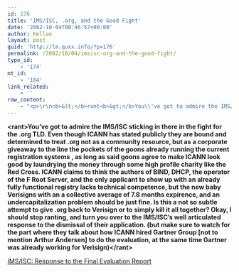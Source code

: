 ```yaml
---
id: 176
title: 'IMS/ISC, .org, and the Good Fight'
date: '2002-10-04T08:46:57+00:00'
author: Kellan
layout: post
guid: 'http://lm.quxx.info/?p=176'
permalink: /2002/10/04/imsisc-org-and-the-good-fight/
typo_id:
    - '174'
mt_id:
    - '184'
link_related:
    - ''
raw_content:
    - "<p>\r\n<b>&lt;</b>rant<b>&gt;</b>You\\'ve got to admire the IMS/ISC sticking in there in the fight for the .org TLD.   Even though ICANN has stated publicly they are bound and determined to treat .org not as a community resource, but as a corporate giveaway to the line the pockets of the goons already running the current registration systems , as long as said goons agree to make ICANN look good by laundrying the money through some high profile charity like the Red Cross.  ICANN claims to think the authors of BIND, DHCP, the operator of the F Root Server, and the only applicant to show up with an already fully functional registry lacks technical competence, but the new baby Verisigns with an a collective average of 7.8 months expirence, and an undercapitalization problem should be just fine.  Is this a not so subtle attempt to give .org back to Verisign or to simply kill it all together?  Okay, I should stop ranting, and turn you over to the IMS/ISC\\'s  well articulated response to the dismissal of their application. (but make sure to watch for the part where they talk about how ICANN hired Gartner Group [not to mention Arthur Andersen] to do the evaluation, at the same time Gartner was  already working for Verisign)<b>&lt;/</b>rant<b>&gt;</b>\r\n</p>\r\n<p>\r\n<a href=\\\"http://trusted.resource.org/full.stop.html\\\">IMS/ISC: Response to the Final Evaluation Report</a>\r\n</p>"
---
```


**&lt;**rant**&gt;**You’ve got to admire the IMS/ISC sticking in there in the fight for the .org TLD. Even though ICANN has stated publicly they are bound and determined to treat .org not as a community resource, but as a corporate giveaway to the line the pockets of the goons already running the current registration systems , as long as said goons agree to make ICANN look good by laundrying the money through some high profile charity like the Red Cross. ICANN claims to think the authors of BIND, DHCP, the operator of the F Root Server, and the only applicant to show up with an already fully functional registry lacks technical competence, but the new baby Verisigns with an a collective average of 7.8 months expirence, and an undercapitalization problem should be just fine. Is this a not so subtle attempt to give .org back to Verisign or to simply kill it all together? Okay, I should stop ranting, and turn you over to the IMS/ISC’s well articulated response to the dismissal of their application. (but make sure to watch for the part where they talk about how ICANN hired Gartner Group \[not to mention Arthur Andersen\] to do the evaluation, at the same time Gartner was already working for Verisign)**&lt;/**rant**&gt;**

[IMS/ISC: Response to the Final Evaluation Report](http://trusted.resource.org/full.stop.html)